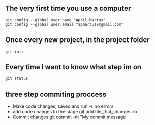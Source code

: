 The very first time you use a computer
--------------------------------------

    git config --global user.name "April Martus"
    git config --global user.email "apmartus8@gmail.com"

Once every new project, in the project folder
----------------------------------------------

    git init

Every time I want to know what step im on 
------------------------------------------

    git status

three step commiting proccess
------------------------------
* Make code changes, saved and run -> no errors
* add code changes to the stage
    git add file_that_changes.rb
* Commit changes
    git commit -m "My commit message